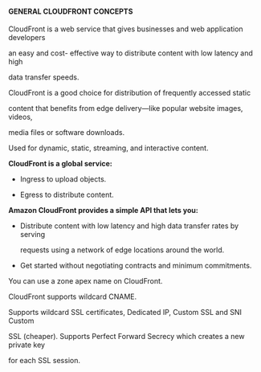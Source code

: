 #### GENERAL CLOUDFRONT CONCEPTS


CloudFront is a web service that gives businesses and web application developers

an easy and cost- effective way to distribute content with low latency and high

data transfer speeds.


CloudFront is a good choice for distribution of frequently accessed static

content that benefits from edge delivery—like popular website images, videos,

media files or software downloads.


Used for dynamic, static, streaming, and interactive content.


**CloudFront is a global service:**


- Ingress to upload objects.

- Egress to distribute content.


**Amazon CloudFront provides a simple API that lets you:**


- Distribute content with low latency and high data transfer rates by serving

  requests using a network of edge locations around the world.

- Get started without negotiating contracts and minimum commitments.


You can use a zone apex name on CloudFront.


CloudFront supports wildcard CNAME.


Supports wildcard SSL certificates, Dedicated IP, Custom SSL and SNI Custom

SSL (cheaper). Supports Perfect Forward Secrecy which creates a new private key

for each SSL session.

